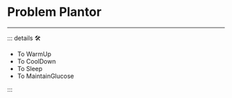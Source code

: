 # Problem Plantor

---

<!-- =================================================== -->
<!-- =================================================== -->
<!-- =================================================== -->
<!-- =================================================== -->
<!-- =================================================== -->
::: details 🛠

- To WarmUp
- To CoolDown
- To Sleep
- To MaintainGlucose

:::
